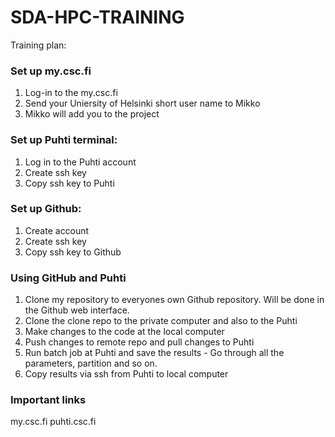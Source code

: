 # SDA-HPC-TRAINING

Training plan:

### Set up my.csc.fi
1. Log-in to the my.csc.fi
2. Send your Uniersity of Helsinki short user name to Mikko
3. Mikko will add you to the project

### Set up Puhti terminal:
1. Log in to the Puhti account
2. Create ssh key
3. Copy ssh key to Puhti

### Set up Github:
1. Create account
2. Create ssh key
3. Copy ssh key to Github

### Using GitHub and Puhti
1. Clone my repository to everyones own Github repository. Will be done in the Github web interface.
2. Clone the clone repo to the private computer and also to the Puhti
3. Make changes to the code at the local computer
4. Push changes to remote repo and pull changes to Puhti
5. Run batch job at Puhti and save the results - Go through all the parameters, partition and so on.
6. Copy results via ssh from Puhti to local computer


### Important links
my.csc.fi
puhti.csc.fi
